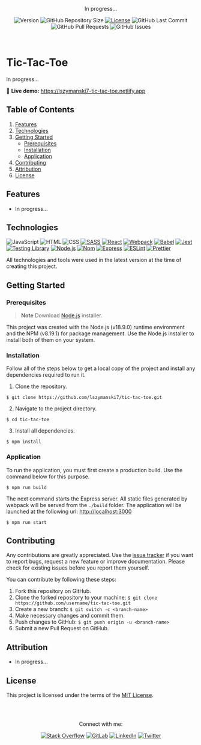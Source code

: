 <!-- APPLICATION PREVIEW -->
<div align="center">
  
  In progress...
  
</div>

<!-- SHIELDS -->
<div align="center">
  
  ![Version](https://img.shields.io/badge/1.0.0-blue?label=Version&labelColor=555555)
  ![GitHub Repository Size](https://img.shields.io/github/repo-size/lszymanski7/tic-tac-toe?label=Size&labelColor=555555)
  [![License](https://img.shields.io/badge/License-MIT-yellow.svg?label=License&labelColor=555555)](https://github.com/lszymanski7/tic-tac-toe/blob/main/LICENSE.md)
  ![GitHub Last Commit](https://img.shields.io/github/last-commit/lszymanski7/tic-tac-toe?label=Last%20Commit&labelColor=555555)
  ![GitHub Pull Requests](https://img.shields.io/github/issues-pr/lszymanski7/tic-tac-toe?label=Pull%20Requests&labelColor=555555)
  ![GitHub Issues](https://img.shields.io/github/issues/lszymanski7/tic-tac-toe?label=Issues&labelColor=555555)
  
</div>

<br/>

<!-- TIC-TAC-TOE -->
# Tic-Tac-Toe
In progress...

🚀 **Live demo:** <a href="https://lszymanski7-tic-tac-toe.netlify.app">https://lszymanski7-tic-tac-toe.netlify.app</a>

<!-- TABLE OF CONTENTS -->
## Table of Contents
1. [Features](#features)
2. [Technologies](#technologies)
3. [Getting Started](#getting-started)
    - [Prerequisites](#prerequisites)
    - [Installation](#installation)
    - [Application](#application)
4. [Contributing](#contributing)
5. [Attribution](#attribution)
6. [License](#license)

<!-- FEATURES -->
## Features
- In progress...

<!-- TECHNOLOGIES -->
## Technologies
![JavaScript](https://img.shields.io/badge/JavaScript-555555?style=flat&logo=javascript&logoColor=F7DF1E)
![HTML](https://img.shields.io/badge/HTML-555555?style=flat&logo=html5&logoColor=E34F26)
![CSS](https://img.shields.io/badge/CSS-555555?style=flat&logo=css3&logoColor=1572B6)
[![SASS](https://img.shields.io/badge/SASS%20|%20v1.54.9-555555?style=flat&logo=SASS&logoColor=CC6699)](https://sass-lang.com)
[![React](https://img.shields.io/badge/React%20|%20v18.1.0-555555?style=flat&logo=react&logoColor=61DAFB)](https://reactjs.org)
[![Webpack](https://img.shields.io/badge/Webpack%20|%20v5.72.1-555555?style=flat&logo=webpack&logoColor=8DD6F9)](https://webpack.js.org)
[![Babel](https://img.shields.io/badge/Babel%20|%20v7.19.3-555555?style=flat&logo=babel&logoColor=F9DC3E)](https://babeljs.io)
[![Jest](https://img.shields.io/badge/Jest%20|%20v29.1.2-555555?style=flat&logo=jest&logoColor=C21325)](https://jestjs.io)
[![Testing Library](https://img.shields.io/badge/Testing%20Library%20|%20v8.16.0-555555?style=flat&logo=testinglibrary&logoColor=E33332)](https://testing-library.com)
[![Node.js](https://img.shields.io/badge/Node.js%20|%20v18.9.0-555555?style=flat&logo=node.js&logoColor=339933)](https://nodejs.org/en)
[![Npm](https://img.shields.io/badge/Npm%20|%20v8.19.1-555555?style=flat&logo=npm&logoColor=CB3837)](https://npmjs.com)
[![Express](https://img.shields.io/badge/Express%20%7C%20v4.18.1-555555?style=flat&logo=express&logoColor=FFFFFF)](https://expressjs.com)
[![ESLint](https://img.shields.io/badge/ESLint%20%7C%20v8.21.0-555555?style=flat&logo=eslint&logoColor=4B32C3)](https://eslint.org)
[![Prettier](https://img.shields.io/badge/Prettier%20%7C%20v2.7.1-555555?style=flat&logo=prettier&logoColor=F7B93E)](https://prettier.io)

All technologies and tools were used in the latest version at the time of creating this project.

<!-- Getting Started -->
## Getting Started

<!-- Prerequisites -->
### Prerequisites
> **Note** Download [Node.js](https://nodejs.org/en/download) installer.

This project was created with the Node.js (v18.9.0) runtime environment and the NPM (v8.19.1) for package management. Use the Node.js installer to install both of them on your system.

<!-- Installation -->
### Installation
Follow all of the steps below to get a local copy of the project and install any dependencies required to run it.

1. Clone the repository.

```
$ git clone https://github.com/lszymanski7/tic-tac-toe.git
```

2. Navigate to the project directory.

```
$ cd tic-tac-toe
```

3. Install all dependencies.

```
$ npm install
```

<!-- APPLICATION -->
### Application
To run the application, you must first create a production build. Use the command below for this purpose.

```
$ npm run build
```

The next command starts the Express server. All static files generated by webpack will be served from the `./build` folder. The application will be launched at the following url: [http://localhost:3000](http://localhost:3000)

```
$ npm run start
```

<!-- CONTRIBUTING -->
## Contributing
Any contributions are greatly appreciated. Use the [issue tracker](https://github.com/lszymanski7/tic-tac-toe/issues) if you want to report bugs, request a new feature or improve documentation. Please check for existing issues before you report them yourself.

You can contribute by following these steps:
1. Fork this repository on GitHub.
2. Clone the forked repository to your machine: `$ git clone https://github.com/username/tic-tac-toe.git`
3. Create a new branch: `$ git switch -c <branch-name>`
4. Make necessary changes and commit them.
5. Push changes to GitHub: `$ git push origin -u <branch-name>`
6. Submit a new Pull Request on GitHub.

<!-- ATTRIBUTION -->
## Attribution
- In progress...

<!-- LICENSE -->
## License
This project is licensed under the terms of the [MIT License](https://github.com/lszymanski7/tic-tac-toe/blob/main/LICENSE.md).

<br/>

<!-- LINKS -->
##
<div align="center">
  <p>Connect with me:</p>

  [![Stack Overflow](https://img.shields.io/badge/Stack%20Overflow-F58025?style=flat&logo=stackoverflow&logoColor=white)](https://stackoverflow.com/users/18706083)
  [![GitLab](https://img.shields.io/badge/GitLab-555555?style=flat&logo=gitlab)](https://gitlab.com/lszymanski7)
  [![LinkedIn](https://img.shields.io/badge/LinkedIn-0A66C2?style=flat&logo=linkedin)](https://linkedin.com/in/lszymanski7)
  [![Twitter](https://img.shields.io/twitter/follow/lszymanski7_?label=Twitter&style=social)](https://twitter.com/lszymanski7_)
  
</div>
